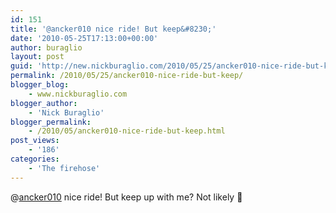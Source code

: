 ```yaml
---
id: 151
title: '@ancker010 nice ride! But keep&#8230;'
date: '2010-05-25T17:13:00+00:00'
author: buraglio
layout: post
guid: 'http://new.nickburaglio.com/2010/05/25/ancker010-nice-ride-but-keep/'
permalink: /2010/05/25/ancker010-nice-ride-but-keep/
blogger_blog:
    - www.nickburaglio.com
blogger_author:
    - 'Nick Buraglio'
blogger_permalink:
    - /2010/05/ancker010-nice-ride-but-keep.html
post_views:
    - '186'
categories:
    - 'The firehose'
---
```


@[ancker010](http://twitter.com/ancker010) nice ride! But keep up with me? Not likely 🙂